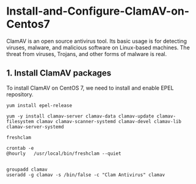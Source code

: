 # Install-and-Configure-ClamAV-on-Centos7

ClamAV is an open source antivirus tool. Its basic usage is for detecting viruses, malware, and malicious software on Linux-based machines. The threat from viruses, Trojans, and other forms of malware is real. 

## 1. Install ClamAV packages
To install ClamAV on CentOS 7, we need to install and enable EPEL repository.

```
yum install epel-release

yum -y install clamav-server clamav-data clamav-update clamav-filesystem clamav clamav-scanner-systemd clamav-devel clamav-lib clamav-server-systemd

freshclam

crontab -e
@hourly   /usr/local/bin/freshclam --quiet


groupadd clamav
useradd -g clamav -s /bin/false -c "Clam Antivirus" clamav


```


